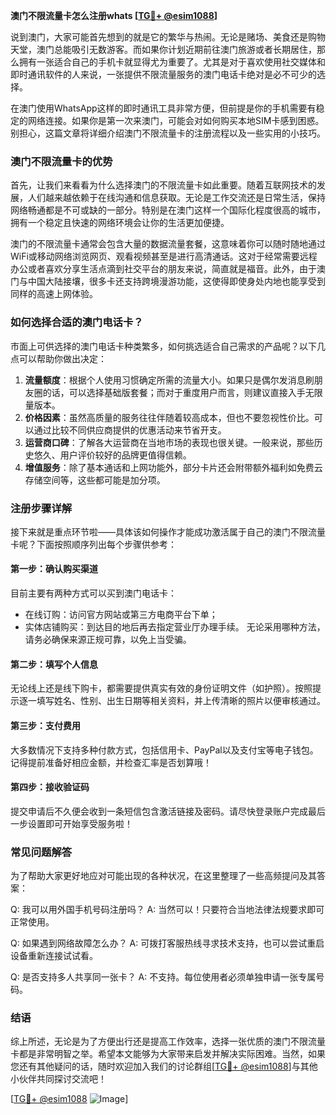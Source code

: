 **澳门不限流量卡怎么注册whats [[TG💪+ @esim1088](https://t.me/s/esim1088)]**

说到澳门，大家可能首先想到的就是它的繁华与热闹。无论是赌场、美食还是购物天堂，澳门总能吸引无数游客。而如果你计划近期前往澳门旅游或者长期居住，那么拥有一张适合自己的手机卡就显得尤为重要了。尤其是对于喜欢使用社交媒体和即时通讯软件的人来说，一张提供不限流量服务的澳门电话卡绝对是必不可少的选择。

在澳门使用WhatsApp这样的即时通讯工具非常方便，但前提是你的手机需要有稳定的网络连接。如果你是第一次来澳门，可能会对如何购买本地SIM卡感到困惑。别担心，这篇文章将详细介绍澳门不限流量卡的注册流程以及一些实用的小技巧。

### 澳门不限流量卡的优势

首先，让我们来看看为什么选择澳门的不限流量卡如此重要。随着互联网技术的发展，人们越来越依赖于在线沟通和信息获取。无论是工作交流还是日常生活，保持网络畅通都是不可或缺的一部分。特别是在澳门这样一个国际化程度很高的城市，拥有一个稳定且快速的网络环境会让你的生活更加便捷。

澳门的不限流量卡通常会包含大量的数据流量套餐，这意味着你可以随时随地通过WiFi或移动网络浏览网页、观看视频甚至是进行高清通话。这对于经常需要远程办公或者喜欢分享生活点滴到社交平台的朋友来说，简直就是福音。此外，由于澳门与中国大陆接壤，很多卡还支持跨境漫游功能，这使得即使身处内地也能享受到同样的高速上网体验。

### 如何选择合适的澳门电话卡？

市面上可供选择的澳门电话卡种类繁多，如何挑选适合自己需求的产品呢？以下几点可以帮助你做出决定：

1. **流量额度**：根据个人使用习惯确定所需的流量大小。如果只是偶尔发消息刷朋友圈的话，可以选择基础版套餐；而对于重度用户而言，则建议直接入手无限量版本。
2. **价格因素**：虽然高质量的服务往往伴随着较高成本，但也不要忽视性价比。可以通过比较不同供应商提供的优惠活动来节省开支。
3. **运营商口碑**：了解各大运营商在当地市场的表现也很关键。一般来说，那些历史悠久、用户评价较好的品牌更值得信赖。
4. **增值服务**：除了基本通话和上网功能外，部分卡片还会附带额外福利如免费云存储空间等，这些都可能是加分项。

### 注册步骤详解

接下来就是重点环节啦——具体该如何操作才能成功激活属于自己的澳门不限流量卡呢？下面按照顺序列出每个步骤供参考：

#### 第一步：确认购买渠道
目前主要有两种方式可以买到澳门电话卡：
   - 在线订购：访问官方网站或第三方电商平台下单；
   - 实体店铺购买：到达目的地后再去指定营业厅办理手续。
无论采用哪种方法，请务必确保来源正规可靠，以免上当受骗。

#### 第二步：填写个人信息
无论线上还是线下购卡，都需要提供真实有效的身份证明文件（如护照）。按照提示逐一填写姓名、性别、出生日期等相关资料，并上传清晰的照片以便审核通过。

#### 第三步：支付费用
大多数情况下支持多种付款方式，包括信用卡、PayPal以及支付宝等电子钱包。记得提前准备好相应金额，并检查汇率是否划算哦！

#### 第四步：接收验证码
提交申请后不久便会收到一条短信包含激活链接及密码。请尽快登录账户完成最后一步设置即可开始享受服务啦！

### 常见问题解答

为了帮助大家更好地应对可能出现的各种状况，在这里整理了一些高频提问及其答案：

Q: 我可以用外国手机号码注册吗？
A: 当然可以！只要符合当地法律法规要求即可正常使用。

Q: 如果遇到网络故障怎么办？
A: 可拨打客服热线寻求技术支持，也可以尝试重启设备重新连接试试看。

Q: 是否支持多人共享同一张卡？
A: 不支持。每位使用者必须单独申请一张专属号码。

### 结语

综上所述，无论是为了方便出行还是提高工作效率，选择一张优质的澳门不限流量卡都是非常明智之举。希望本文能够为大家带来启发并解决实际困难。当然，如果您还有其他疑问的话，随时欢迎加入我们的讨论群组[[TG💪+ @esim1088](https://t.me/s/esim1088)]与其他小伙伴共同探讨交流吧！

[[TG💪+ @esim1088](https://t.me/s/esim1088) ![Image](https://i.postimg.cc/4NQfJmqS/Snipaste-2025-05-13-00-14-12.png)]
